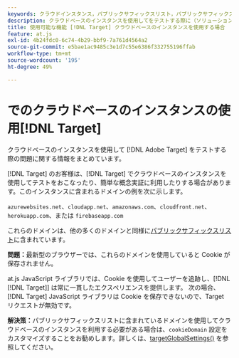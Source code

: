 ```yaml
---
keywords: クラウドインスタンス，パブリックサフィックスリスト，パブリックサフィックス， cookie，ファーストパーティ cookie, azurewebsites.net, cloudapp.net, amazonaws.com, firebaseapp.com, targetGlobalSettings, cloudfront.net, herokuapp.com, cloudinstances5, cloud instances7, cloud instances8, cloud instances9，パブリックサフィックスリスト 0，パブリックサフィックスリスト 1，パブリックサフィックスリスト 3，パブリックサフィックスリスト 4，パブリックリスト 5
description: クラウドベースのインスタンスを使用してをテストする際に（ソリューションで）お客様が直面する問題を調査する [!DNL Adobe Target] または概念実証用にも取り込まれます。
title: 使用可能な機能 [!DNL Target] クラウドベースのインスタンスを使用する場合
feature: at.js
exl-id: 4b24fdc0-6c74-4b29-bbf9-7a761d4564a2
source-git-commit: e5bae1ac9485c3e1d7c55e6386f332755196ffab
workflow-type: tm+mt
source-wordcount: '195'
ht-degree: 49%

---
```


#  でのクラウドベースのインスタンスの使用[!DNL Target]

クラウドベースのインスタンスを使用して [!DNL Adobe Target] をテストする際の問題に関する情報をまとめています。

[!DNL Target] のお客様は、[!DNL Target] でクラウドベースのインスタンスを使用してテストをおこなったり、簡単な概念実証に利用したりする場合があります。このインスタンスに含まれるドメインの例を次に示します。

`azurewebsites.net`、`cloudapp.net`、`amazonaws.com`、`cloudfront.net`、`herokuapp.com`、または `firebaseapp.com`

これらのドメインは、他の多くのドメインと同様に[パブリックサフィックスリスト](https://publicsuffix.org/list/public_suffix_list.dat)に含まれています。

**問題：**&#x200B;最新型のブラウザーでは、これらのドメインを使用していると Cookie が保存されません。

at.js JavaScript ライブラリでは、Cookie を使用してユーザーを追跡し、[!DNL [!DNL Target]] は常に一貫したエクスペリエンスを提供します。 次の場合、 [!DNL Target] JavaScript ライブラリは Cookie を保存できないので、Target リクエストが無効です。

**解決策：**&#x200B;パブリックサフィックスリストに含まれているドメインを使用してクラウドベースのインスタンスを利用する必要がある場合は、`cookieDomain` 設定をカスタマイズすることをお勧めします。詳しくは、[targetGlobalSettings()](/help/dev/implement/client-side/atjs/atjs-functions/targetglobalsettings.md) を参照してください。
